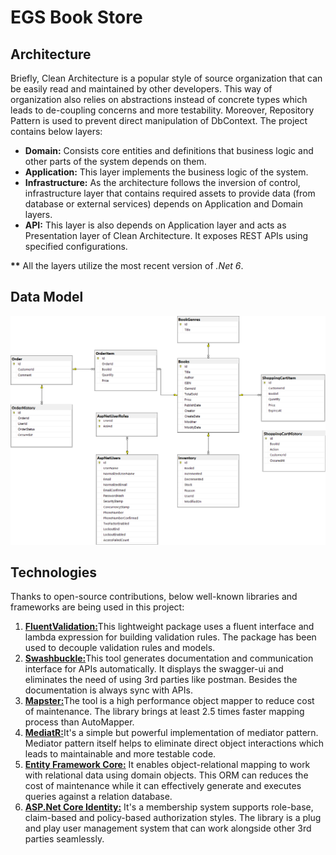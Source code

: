 ﻿# EGS Book Store

## Architecture

Briefly, Clean Architecture is a popular style of source organization that can be easily read and maintained by other developers. This way of organization also relies on abstractions instead of concrete types which leads to de-coupling concerns and more testability. Moreover, Repository Pattern is used to prevent direct manipulation of DbContext.
The project contains below layers:

- **Domain:** Consists core entities and definitions that business logic and other parts of the system depends on them.
- **Application:** This layer implements the business logic of the system.
- **Infrastructure:** As the architecture follows the inversion of control, infrastructure layer that contains required assets to provide data (from database or external services) depends on Application and Domain layers.
- **API:** This layer is also depends on Application layer and acts as Presentation layer of Clean Architecture. It exposes REST APIs using specified configurations.

**\*\*** All the layers utilize the most recent version of _.Net 6_.

## Data Model

![alt text](./docs/data-model.png)

## Technologies

Thanks to open-source contributions, below well-known libraries and frameworks are being used in this project:

1. [**FluentValidation:**](https://github.com/FluentValidation/FluentValidation)This lightweight package uses a fluent interface and lambda expression for building validation rules. The package has been used to decouple validation rules and models.
2. [**Swashbuckle:**](https://github.com/domaindrivendev/Swashbuckle.AspNetCore)This tool generates documentation and communication interface for APIs automatically. It displays the swagger-ui and eliminates the need of using 3rd parties like postman. Besides the documentation is always sync with APIs.
3. [**Mapster:**](https://github.com/MapsterMapper/Mapster)The tool is a high performance object mapper to reduce cost of maintenance. The library brings at least 2.5 times faster mapping process than AutoMapper.
4. [**MediatR:**](https://github.com/jbogard/MediatR)It&#39;s a simple but powerful implementation of mediator pattern. Mediator pattern itself helps to eliminate direct object interactions which leads to maintainable and more testable code.
5. [**Entity Framework Core:**](https://github.com/dotnet/efcore) It enables object-relational mapping to work with relational data using domain objects. This ORM can reduces the cost of maintenance while it can effectively generate and executes queries against a relation database.
6. [**ASP.Net Core Identity:**](https://docs.microsoft.com/en-us/aspnet/core/security/authentication/identity?view=aspnetcore-6.0) It&#39;s a membership system supports role-base, claim-based and policy-based authorization styles. The library is a plug and play user management system that can work alongside other 3rd parties seamlessly.
